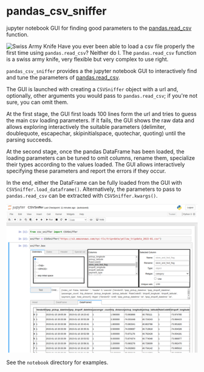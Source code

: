 # pandas_csv_sniffer
jupyter notebook GUI for finding good parameters to the [pandas.read_csv](https://pandas.pydata.org/docs/reference/api/pandas.read_csv.html) function.

![Swiss Army Knife](https://upload.wikimedia.org/wikipedia/commons/thumb/3/37/Victorinox_Swiss_Army_SwissChamp_XAVT.jpg/640px-Victorinox_Swiss_Army_SwissChamp_XAVT.jpg)
Have you ever been able to load a csv file properly the first time using `pandas.read_csv`? Neither do I.
The `pandas.read_csv` function is a swiss army knife, very flexible but very complex to use right.

`pandas_csv_sniffer` provides a the jupyter notebook GUI to interactively find and tune the parameters of [pandas.read_csv](https://pandas.pydata.org/docs/reference/api/pandas.read_csv.html).

The GUI is launched with creating a  `CSVSniffer` object with a url and, optionally, other arguments you would pass to `pandas.read_csv`; if you're not sure, you can omit them.

At the first stage, the GUI first loads 100 lines form the url and tries to guess the main csv loading parameters. If it fails, the GUI shows the raw data and allows exploring interactively the suitable parameters (delimiter, doublequote, escapechar, skipinitialspace, quotechar, quoting) until the parsing succeeds.

At the second stage, once the pandas DataFrame has been loaded, the loading parameters can be tuned to omit columns, rename them, specialize their types according to the values loaded. The GUI allows interactively specifying these parameters and report the errors if they occur.

In the end, either the DataFrame can be fully loaded from the GUI with `CSVSniffer.load_dataframe()`. Alternatively, the parameters to pass to `pandas.read_csv` can be extracted with `CSVSniffer.kwargs()`.

![pandas_csv_sniffer](./pandas_csv_sniffer.png)

See the `notebook` directory for examples.
